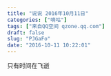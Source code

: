 ```yaml
---
title: "说说 2016年10月11日"
categories: ["嘀咕"]
tags: ["来自QQ空间 qzone.qq.com"]
draft: false
slug: "PJGaFo"
date: "2016-10-11 10:22:01"
---
```


只有时间在飞逝
